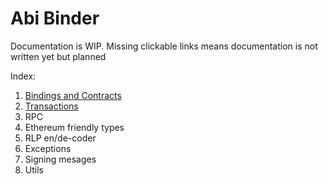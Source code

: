 # Abi Binder

Documentation is WIP. Missing clickable links means documentation is not written yet but planned  

Index:
1. [Bindings and Contracts](contracts.md)
2. [Transactions](transactions.md)
3. RPC
4. Ethereum friendly types
5. RLP en/de-coder
6. Exceptions
7. Signing mesages
8. Utils
